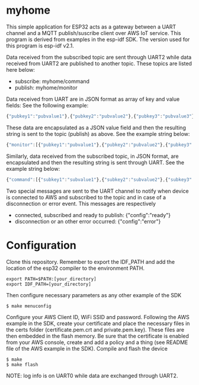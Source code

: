 # myhome

This simple application for ESP32 acts as a gateway between a UART channel and a MQTT publish/suscribe client over AWS IoT service. 
This program is derived from examples in the esp-idf SDK. The version used for this program is esp-idf v2.1.

Data received from the subscribed topic are sent through UART2 while data received from UART2 are published to another topic. These topics are listed here below:
* subscribe: myhome/command
* publish: myhome/monitor

Data received from UART are in JSON format as array of key and value fields: See the following example:

```javascript
{"pubkey1":"pubvalue1"},{"pubkey2":"pubvalue2"},{"pubkey3":"pubvalue3"}
```

These data are encapsulated as a JSON value field and then the resulting string is sent to the topic (publish) as above. See the example string below:

```javascript
{"monitor":[{"pubkey1":"pubvalue1"},{"pubkey2":"pubvalue2"},{"pubkey3":"pubvalue3"}]}
```

Similarly, data received from the subscribed topic, in JSON format, are encapsulated and then the resulting string is sent through UART. See the example string below:

```javascript
{"command":[{"subkey1":"subvalue1"},{"subkey2":"subvalue2"},{"subkey3":"subvalue3"}]}
```

Two special messages are sent to the UART channel to notify when device is connected to AWS and subscribed to the topic and in case of a disconnection or error event.
This messages are respectively
* connected, subscribed and ready to publish: {"config":"ready"}
* disconnection or an other error occurred: {"config":"error"}

# Configuration

Clone this repository. Remember to export the IDF_PATH and add the location of the esp32 compiler to the environment PATH.

```
export PATH=$PATH:[your_directory]
export IDF_PATH=[your_directory]
```

Then configure necessary parameters as any other example of the SDK

	$ make menuconfig 

Configure your AWS Client ID, WiFi SSID and password. Following the AWS example in the SDK, create your certificate and place the necessary files in the certs folder (certificate.pem.crt and private.pem.key). These files are then embedded in the flash memory. Be sure that the certificate is enabled from your AWS console, create and add a policy and a thing (see README file of the AWS example in the SDK).
Compile and flash the device

	$ make
	$ make flash

NOTE: log info is on UART0 while data are exchanged through UART2.




